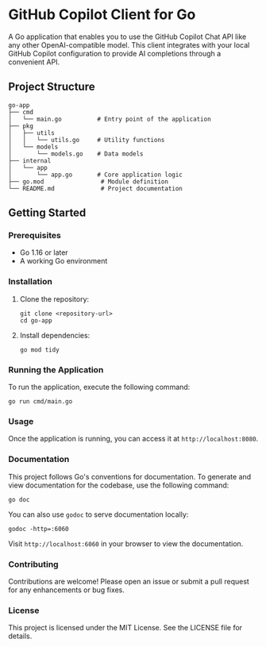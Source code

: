 # GitHub Copilot Client for Go

A Go application that enables you to use the GitHub Copilot Chat API like any other OpenAI-compatible model. This client integrates with your local GitHub Copilot configuration to provide AI completions through a convenient API.

## Project Structure

```
go-app
├── cmd
│   └── main.go          # Entry point of the application
├── pkg
│   ├── utils
│   │   └── utils.go     # Utility functions
│   └── models
│       └── models.go    # Data models
├── internal
│   └── app
│       └── app.go       # Core application logic
├── go.mod                # Module definition
└── README.md             # Project documentation
```

## Getting Started

### Prerequisites

- Go 1.16 or later
- A working Go environment

### Installation

1. Clone the repository:
   
   ```
   git clone <repository-url>
   cd go-app
   ```

2. Install dependencies:
   
   ```
   go mod tidy
   ```

### Running the Application

To run the application, execute the following command:

```
go run cmd/main.go
```

### Usage

Once the application is running, you can access it at `http://localhost:8080`. 

### Documentation

This project follows Go's conventions for documentation. To generate and view documentation for the codebase, use the following command:

```
go doc
```

You can also use `godoc` to serve documentation locally:

```
godoc -http=:6060
```

Visit `http://localhost:6060` in your browser to view the documentation.

### Contributing

Contributions are welcome! Please open an issue or submit a pull request for any enhancements or bug fixes.

### License

This project is licensed under the MIT License. See the LICENSE file for details.